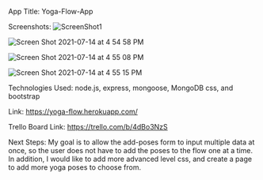 App Title: 
Yoga-Flow-App

Screenshots:
![ScreenShot1](https://user-images.githubusercontent.com/84697174/125707818-d62232dd-23c0-477a-983b-28092b31dd1e.png)

![Screen Shot 2021-07-14 at 4 54 58 PM](https://user-images.githubusercontent.com/84697174/125707840-0f865c81-1330-462f-a836-e856435d6cc7.png)

![Screen Shot 2021-07-14 at 4 55 08 PM](https://user-images.githubusercontent.com/84697174/125707846-0f4cb566-db1f-4a51-b30e-41780cda0ebf.png)

![Screen Shot 2021-07-14 at 4 55 15 PM](https://user-images.githubusercontent.com/84697174/125707851-b62fd813-63ef-4bc2-a860-6706c6d9375e.png)


Technologies Used:
node.js, express, mongoose, MongoDB css, and bootstrap


Link:
https://yoga-flow.herokuapp.com/

Trello Board Link:
https://trello.com/b/4dBo3NzS

Next Steps:
My goal is to allow the add-poses form to input multiple data at once, so the user does not have to add the poses to the flow one at a time. In addition, I would like to add more advanced level css, and create a page to add more yoga poses to choose from.
